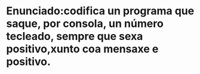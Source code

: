 # Enunciado:codifica un programa que saque, por consola, un número tecleado, sempre que sexa positivo,xunto coa mensaxe e positivo.
